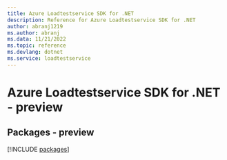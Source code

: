 ```yaml
---
title: Azure Loadtestservice SDK for .NET
description: Reference for Azure Loadtestservice SDK for .NET
author: abranj1219
ms.author: abranj
ms.data: 11/21/2022
ms.topic: reference
ms.devlang: dotnet
ms.service: loadtestservice
---
```

# Azure Loadtestservice SDK for .NET - preview
## Packages - preview
[!INCLUDE [packages](loadtestservice-index.md)]